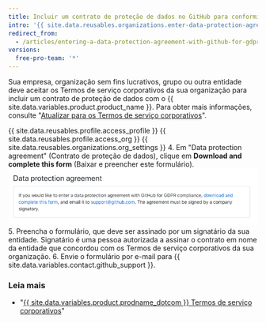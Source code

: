 ```yaml
---
title: Incluir um contrato de proteção de dados no GitHub para conformidade com o GDPR
intro: '{{ site.data.reusables.organizations.enter-data-protection-agreement }}'
redirect_from:
  - /articles/entering-a-data-protection-agreement-with-github-for-gdpr-compliance
versions:
  free-pro-team: '*'
---
```


Sua empresa, organização sem fins lucrativos, grupo ou outra entidade deve aceitar os Termos de serviço corporativos da sua organização para incluir um contrato de proteção de dados com o {{ site.data.variables.product.product_name }}. Para obter mais informações, consulte "[Atualizar para os Termos de serviço corporativos](/articles/upgrading-to-the-corporate-terms-of-service)".

{{ site.data.reusables.profile.access_profile }}
{{ site.data.reusables.profile.access_org }}
{{ site.data.reusables.organizations.org_settings }}
4. Em "Data protection agreement" (Contrato de proteção de dados), clique em **Download and complete this form** (Baixar e preencher este formulário). ![Seção sobre o contrato de proteção de dados](/assets/images/help/organizations/data-protection-agreement.png)
5. Preencha o formulário, que deve ser assinado por um signatário da sua entidade. Signatário é uma pessoa autorizada a assinar o contrato em nome da entidade que concordou com os Termos de serviço corporativos da sua organização.
6. Envie o formulário por e-mail para {{ site.data.variables.contact.github_support }}.

### Leia mais
- "[{{ site.data.variables.product.prodname_dotcom }} Termos de serviço corporativos](/articles/github-corporate-terms-of-service/)"
